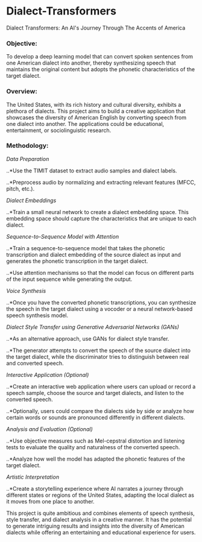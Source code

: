 # Dialect-Transformers
Dialect Transformers: An AI's Journey Through The Accents of America

### Objective:
To develop a deep learning model that can convert spoken sentences from one American dialect into another, thereby synthesizing speech that maintains the original content but adopts the phonetic characteristics of the target dialect.

### Overview:
The United States, with its rich history and cultural diversity, exhibits a plethora of dialects. This project aims to build a creative application that showcases the diversity of American English by converting speech from one dialect into another. The applications could be educational, entertainment, or sociolinguistic research.

### Methodology:

_Data Preparation_

..*Use the TIMIT dataset to extract audio samples and dialect labels. 

..*Preprocess audio by normalizing and extracting relevant features (MFCC, pitch, etc.).

_Dialect Embeddings_

..*Train a small neural network to create a dialect embedding space. This embedding space should capture the characteristics that are unique to each dialect.

_Sequence-to-Sequence Model with Attention_

..*Train a sequence-to-sequence model that takes the phonetic transcription and dialect embedding of the source dialect as input and generates the phonetic transcription in the target dialect.

..*Use attention mechanisms so that the model can focus on different parts of the input sequence while generating the output.

_Voice Synthesis_

..*Once you have the converted phonetic transcriptions, you can synthesize the speech in the target dialect using a vocoder or a neural network-based speech synthesis model.

_Dialect Style Transfer using Generative Adversarial Networks (GANs)_

..*As an alternative approach, use GANs for dialect style transfer.

..*The generator attempts to convert the speech of the source dialect into the target dialect, while the discriminator tries to distinguish between real and converted speech.

_Interactive Application (Optional)_

..*Create an interactive web application where users can upload or record a speech sample, choose the source and target dialects, and listen to the converted speech.

..*Optionally, users could compare the dialects side by side or analyze how certain words or sounds are pronounced differently in different dialects.

_Analysis and Evaluation (Optional)_

..*Use objective measures such as Mel-cepstral distortion and listening tests to evaluate the quality and naturalness of the converted speech.

..*Analyze how well the model has adapted the phonetic features of the target dialect.

_Artistic Interpretation_

..*Create a storytelling experience where AI narrates a journey through different states or regions of the United States, adapting the local dialect as it moves from one place to another.

This project is quite ambitious and combines elements of speech synthesis, style transfer, and dialect analysis in a creative manner. It has the potential to generate intriguing results and insights into the diversity of American dialects while offering an entertaining and educational experience for users.
